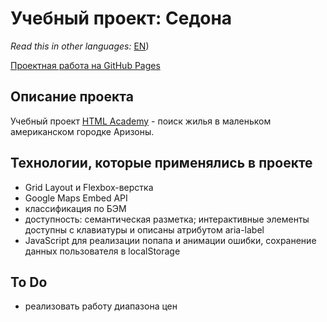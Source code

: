 # Учебный проект: Седона

*Read this in other languages:* [EN](https://github.com/naumch1k/1692143-sedona-30/blob/feature/eng/README.md)) 

[Проектная работа на GitHub Pages]()

## Описание проекта
Учебный проект [HTML Academy](https://htmlacademy.ru/intensive/htmlcss "Профессиональная вёрстка сайтов") - поиск жилья в маленьком американском городке Аризоны.

## Технологии, которые применялись в проекте
* Grid Layout и Flexbox-верстка
* Google Maps Embed API
* классификация по БЭМ
* доступность: семантическая разметка; интерактивные элементы доступны с клавиатуры и описаны атрибутом aria-label
* JavaScript для реализации попапа и анимации ошибки, сохранение данных пользователя в localStorage

## To Do
* реализовать работу диапазона цен